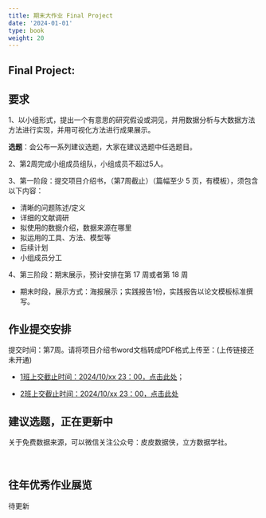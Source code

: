 ```yaml
---
title: 期末大作业 Final Project
date: '2024-01-01'
type: book
weight: 20
---
```


## Final Project:

##  要求

1、以小组形式，提出一个有意思的研究假设或洞见，并用数据分析与大数据方法方法进行实现，并用可视化方法进行成果展示。

**选题**：会公布一系列建议选题，大家在建议选题中任选题目。

2、第2周完成小组成员组队，小组成员不超过5人。

3、第一阶段：提交项目介绍书，（第7周截止）（篇幅至少 5 页，有模板），须包含以下内容：

- 清晰的问题陈述/定义
- 详细的文献调研
- 拟使用的数据介绍，数据来源在哪里
- 拟运用的工具、方法、模型等
- 后续计划
- 小组成员分工



4、第三阶段：期末展示，预计安排在第 17 周或者第 18 周

- 期末时段，展示方式：海报展示；实践报告1份，实践报告以论文模板标准撰写。

## 作业提交安排

提交时间：第7周。请将项目介绍书word文档转成PDF格式上传至：(上传链接还未开通)

- [1班上交截止时间：2024/10/xx 23：00，点击此处]()；

- [2班上交截止时间：2024/10/xx 23：00，点击此处]()

## 建议选题，正在更新中



关于免费数据来源，可以微信关注公众号：皮皮数据侠，立方数据学社。

&nbsp;


## 往年优秀作业展览
待更新

&nbsp;